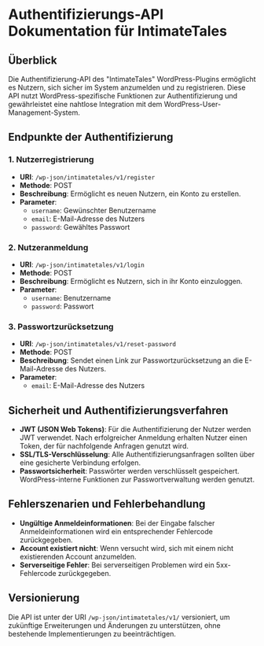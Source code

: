 # Authentifizierungs-API Dokumentation für IntimateTales
## Überblick

Die Authentifizierung-API des "IntimateTales" WordPress-Plugins ermöglicht es Nutzern, sich sicher im System anzumelden und zu registrieren. Diese API nutzt WordPress-spezifische Funktionen zur Authentifizierung und gewährleistet eine nahtlose Integration mit dem WordPress-User-Management-System.

## Endpunkte der Authentifizierung

### 1\. Nutzerregistrierung

- **URI**: `/wp-json/intimatetales/v1/register`
- **Methode**: POST
- **Beschreibung**: Ermöglicht es neuen Nutzern, ein Konto zu erstellen.
- **Parameter**:
    - `username`: Gewünschter Benutzername
    - `email`: E-Mail-Adresse des Nutzers
    - `password`: Gewähltes Passwort

### 2\. Nutzeranmeldung

- **URI**: `/wp-json/intimatetales/v1/login`
- **Methode**: POST
- **Beschreibung**: Ermöglicht es Nutzern, sich in ihr Konto einzuloggen.
- **Parameter**:
    - `username`: Benutzername
    - `password`: Passwort

### 3\. Passwortzurücksetzung

- **URI**: `/wp-json/intimatetales/v1/reset-password`
- **Methode**: POST
- **Beschreibung**: Sendet einen Link zur Passwortzurücksetzung an die E-Mail-Adresse des Nutzers.
- **Parameter**:
    - `email`: E-Mail-Adresse des Nutzers

## Sicherheit und Authentifizierungsverfahren

- **JWT (JSON Web Tokens)**: Für die Authentifizierung der Nutzer werden JWT verwendet. Nach erfolgreicher Anmeldung erhalten Nutzer einen Token, der für nachfolgende Anfragen genutzt wird.
- **SSL/TLS-Verschlüsselung**: Alle Authentifizierungsanfragen sollten über eine gesicherte Verbindung erfolgen.
- **Passwortsicherheit**: Passwörter werden verschlüsselt gespeichert. WordPress-interne Funktionen zur Passwortverwaltung werden genutzt.

## Fehlerszenarien und Fehlerbehandlung

- **Ungültige Anmeldeinformationen**: Bei der Eingabe falscher Anmeldeinformationen wird ein entsprechender Fehlercode zurückgegeben.
- **Account existiert nicht**: Wenn versucht wird, sich mit einem nicht existierenden Account anzumelden.
- **Serverseitige Fehler**: Bei serverseitigen Problemen wird ein 5xx-Fehlercode zurückgegeben.

## Versionierung

Die API ist unter der URI `/wp-json/intimatetales/v1/` versioniert, um zukünftige Erweiterungen und Änderungen zu unterstützen, ohne bestehende Implementierungen zu beeinträchtigen.